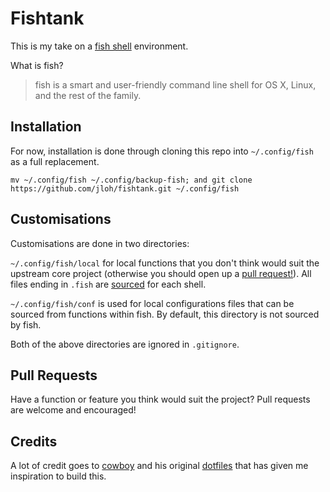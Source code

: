 # Fishtank
This is my take on a [fish shell](http://fishshell.com/) environment.

What is fish?

>fish is a smart and user-friendly command line
shell for OS X, Linux, and the rest of the family.

## Installation
For now, installation is done through cloning this repo into `~/.config/fish` as a full replacement.

```
mv ~/.config/fish ~/.config/backup-fish; and git clone https://github.com/jloh/fishtank.git ~/.config/fish
```

## Customisations
Customisations are done in two directories:

`~/.config/fish/local` for local functions that you don't think would suit the upstream core project (otherwise you should open up a [pull request!](#pull-request)). All files ending in `.fish` are [sourced](config.fish#L8) for each shell.

`~/.config/fish/conf` is used for local configurations files that can be sourced from functions within fish. By default, this directory is not sourced by fish.

Both of the above directories are ignored in `.gitignore`.

## Pull Requests
Have a function or feature you think would suit the project? Pull requests are welcome and encouraged!

## Credits
A lot of credit goes to [cowboy](https://github.com/cowboy) and his original [dotfiles](https://github.com/cowboy/dotfiles) that has given me inspiration to build this.
